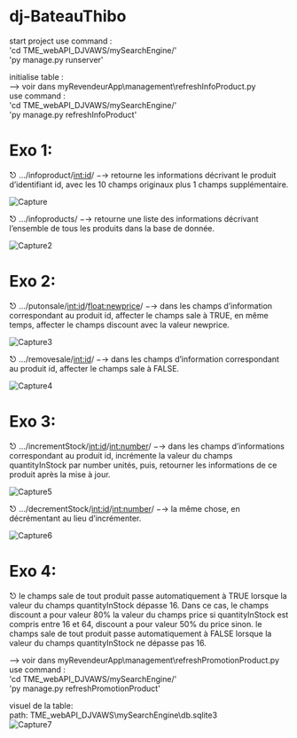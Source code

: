 # dj-BateauThibo
start project
use command :  
'cd TME_webAPI_DJVAWS/mySearchEngine/'  
'py manage.py runserver'  

initialise table :   
--> voir dans myRevendeurApp\management\refreshInfoProduct.py  
use command :  
'cd TME_webAPI_DJVAWS/mySearchEngine/'  
'py manage.py refreshInfoProduct'  

# Exo 1: #
 ⎋ .../infoproduct/<int:id>/ −→ retourne les informations décrivant le produit d’identifiant id, avec les 10 champs originaux plus 1 champs supplémentaire.
 
![Capture](https://user-images.githubusercontent.com/43207346/110635992-04cf8900-81ac-11eb-99d7-6742757bcfe1.PNG)

 ⎋ .../infoproducts/ −→ retourne une liste des informations décrivant l’ensemble de tous les produits dans la base de donnée.
 
 ![Capture2](https://user-images.githubusercontent.com/43207346/110636444-8b846600-81ac-11eb-9efa-e63486a52af4.PNG)
 
# Exo 2: #
 ⎋ .../putonsale/<int:id>/<float:newprice>/ −→ dans les champs d’information correspondant au
produit id, affecter le champs sale à TRUE, en même temps, affecter le champs discount avec la valeur
newprice.

![Capture3](https://user-images.githubusercontent.com/43207346/110636889-16656080-81ad-11eb-821d-e86f14d69881.PNG)

 ⎋ .../removesale/<int:id>/ −→ dans les champs d’information correspondant au produit id, affecter le
champs sale à FALSE.

![Capture4](https://user-images.githubusercontent.com/43207346/110637188-6ba17200-81ad-11eb-8fdb-05abeda8eaf5.PNG)

 # Exo 3: #
 ⎋ .../incrementStock/<int:id>/<int:number>/ −→ dans les champs d’informations correspondant au
produit id, incrémente la valeur du champs quantityInStock par number unités, puis, retourner les
informations de ce produit après la mise à jour.

![Capture5](https://user-images.githubusercontent.com/43207346/110637490-ba4f0c00-81ad-11eb-9126-c8b895a8726f.PNG)

 ⎋ .../decrementStock/<int:id>/<int:number>/ −→ la même chose, en décrémentant au lieu d’incrémenter.
 
 ![Capture6](https://user-images.githubusercontent.com/43207346/110637663-ee2a3180-81ad-11eb-8969-dc88950f47cc.PNG)

# Exo 4: #
⎋ le champs sale de tout produit passe automatiquement à TRUE lorsque la valeur du champs quantityInStock
dépasse 16. Dans ce cas, le champs discount a pour valeur 80% la valeur du champs price si quantityInStock
est compris entre 16 et 64, discount a pour valeur 50% du price sinon.
le champs sale de tout produit passe automatiquement à FALSE lorsque la valeur du champs quantityInStock
ne dépasse pas 16.

--> voir dans myRevendeurApp\management\refreshPromotionProduct.py  
use command :  
'cd TME_webAPI_DJVAWS/mySearchEngine/'  
'py manage.py refreshPromotionProduct'  

visuel de la table:  
path: TME_webAPI_DJVAWS\mySearchEngine\db.sqlite3  
![Capture7](https://user-images.githubusercontent.com/43207346/110638690-2716d600-81af-11eb-92ec-b9eb5f789164.PNG)
